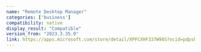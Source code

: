 ```yaml
---
name: "Remote Desktop Manager"
categories: ['business']
compatibility: native
display_result: "Compatible"
version_from: "2023.3.35.0"
link: https://apps.microsoft.com/store/detail/XPFCXHF337W98S?ocid=pdpshare
---
```


